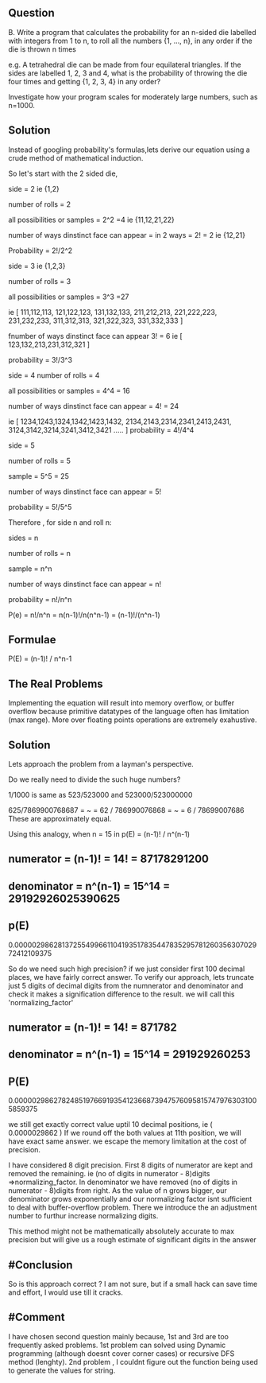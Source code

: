 Question
-----------------------------------
B. Write a program that calculates the probability for an n-sided die labelled with integers from 1 to n, to roll all the numbers {1, ..., n}, in any order if the die is thrown n times

e.g. A tetrahedral die can be made from four equilateral triangles. If the sides are labelled 1, 2, 3 and 4, what is the probability of throwing the die four times and getting {1, 2, 3, 4} in any order?

Investigate how your program scales for moderately large numbers, such as n=1000.


Solution
-----------------------------------

Instead of googling  probability's formulas,lets derive our equation using a crude method of mathematical induction.

So let's start with the 2 sided die,

side = 2 ie {1,2}

number of rolls = 2 

all possibilities or samples = 2^2 =4 ie {11,12,21,22}

number of ways dinstinct face can appear = in 2 ways = 2! = 2 ie {12,21}

Probability = 2!/2^2




side = 3 ie {1,2,3}

number of rolls = 3 

all possibilities or samples = 3^3 =27 

ie [ 111,112,113, 121,122,123, 131,132,133, 211,212,213, 221,222,223, 231,232,233, 311,312,313, 321,322,323, 331,332,333 ] 

fnumber of ways dinstinct face can appear 3! = 6 ie [ 123,132,213,231,312,321 ] 

probability = 3!/3^3





side = 4 number of rolls = 4 

all possibilities or samples = 4^4 = 16 

number of ways dinstinct face can appear = 4! = 24 

ie [ 1234,1243,1324,1342,1423,1432, 2134,2143,2314,2341,2413,2431, 3124,3142,3214,3241,3412,3421 ..... ] probability = 4!/4^4




side = 5 

number of rolls = 5 

sample = 5^5 = 25 

number of ways dinstinct face can appear = 5! 

probability = 5!/5^5





Therefore , for side n and roll n:

sides = n 

number of rolls = n 

sample = n^n 

number of ways dinstinct face can appear = n! 

probability = n!/n^n

P(e) = n!/n^n = n(n-1)!/n(n^n-1) = (n-1)!/(n^n-1)




Formulae
----------

P(E) = (n-1)! / n^n-1


The Real Problems
-----------------------------------

Implementing the equation will result into memory overflow, or buffer overflow because primitive datatypes of the language often has limitation (max range). More over floating points operations are extremely exahustive.

Solution
-----------------------------------

Lets approach the problem from a layman's perspective.

Do we really need to divide the such huge numbers?

1/1000 is same as 523/523000  and 523000/523000000

625/7869900768687 = ~ = 62 / 786990076868 = ~ =  6 / 78699007686 
These are approximately equal.

Using this analogy, when n = 15 in p(E) = (n-1)! / n^(n-1)

numerator = (n-1)! = 14! = 87178291200 
---------------------------------------

denominator = n^(n-1) = 15^14 = 29192926025390625
--------------------------------------------------

p(E) 
-----
0.0000029862813725549966110419351783544783529578126035630702972412109375


So do we need such high precision? if we just consider first 100 decimal places, we have fairly correct answer.
To verify our approach, lets truncate just 5 digits of decimal digits from the numnerator and denominator and check it makes a signification difference to the result. we will call this 'normalizing_factor'

numerator = (n-1)! = 14! = 871782 
-----------------------------------

denominator = n^(n-1) = 15^14 = 291929260253 
---------------------------------------------

P(E)
-----
0.000002986278248519766919354123668739475760958157479763031005859375 


we still get exactly correct value uptil 10 decimal positions, ie ( 0.0000029862 ) 
If we round off the both values at 11th position, we will have exact same answer.
we escape the memory limitation at the cost of precision.

I have considered 8 digit precision.
First 8 digits of numerator are kept and removed the remaining. ie (no of digits in numerator - 8)digits =>normalizing_factor. In denominator we have removed (no of digits in numerator - 8)digits from right.
As the value of n grows bigger, our denominator grows exponentially and our normalizing factor isnt sufficient to deal with buffer-overflow problem. There we introduce the an adjustment number to furthur increase normalizing digits.


This method might not be mathematically absolutely accurate to max precision but will give us a rough estimate of
significant digits in the answer


#Conclusion
-----------

So is this approach correct ? I am not sure, but if a small hack can save time and effort,
I would use till it cracks.


#Comment
---------

I have chosen second question mainly because, 1st and 3rd are too frequently asked problems. 
1st problem can solved using Dynamic programming (although doesnt cover corner cases) or recursive DFS method (lenghty).
2nd problem , I couldnt figure out the function being used to generate the values for string.









